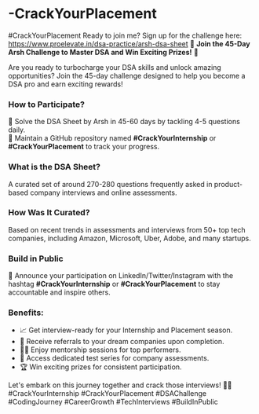 # -CrackYourPlacement
#CrackYourPlacement
Ready to join me? Sign up for the challenge here: https://www.proelevate.in/dsa-practice/arsh-dsa-sheet
🚀 **Join the 45-Day Arsh Challenge to Master DSA and Win Exciting Prizes!** 🚀

Are you ready to turbocharge your DSA skills and unlock amazing opportunities? Join the 45-day challenge designed to help you become a DSA pro and earn exciting rewards!

### **How to Participate?**
📅 Solve the DSA Sheet by Arsh in 45-60 days by tackling 4-5 questions daily.  
📂 Maintain a GitHub repository named **#CrackYourInternship** or **#CrackYourPlacement** to track your progress.

### **What is the DSA Sheet?**
A curated set of around 270-280 questions frequently asked in product-based company interviews and online assessments.

### **How Was It Curated?**
Based on recent trends in assessments and interviews from 50+ top tech companies, including Amazon, Microsoft, Uber, Adobe, and many startups.

### **Build in Public**
📣 Announce your participation on LinkedIn/Twitter/Instagram with the hashtag **#CrackYourInternship** or **#CrackYourPlacement** to stay accountable and inspire others.

### **Benefits:**
- 📈 Get interview-ready for your Internship and Placement season.
- 🌟 Receive referrals to your dream companies upon completion.
- 🧑‍🏫 Enjoy mentorship sessions for top performers.
- 📝 Access dedicated test series for company assessments.
- 🏆 Win exciting prizes for consistent participation.


Let's embark on this journey together and crack those interviews!
💪🚀 #CrackYourInternship #CrackYourPlacement #DSAChallenge #CodingJourney #CareerGrowth #TechInterviews #BuildInPublic


